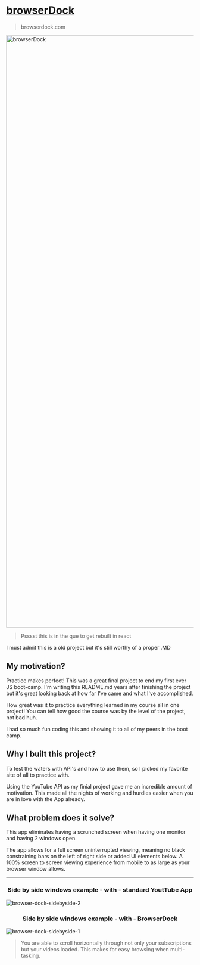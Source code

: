 # [browserDock](https://garnettr.github.io/YouTube-API_browserDock/) 
> browserdock.com

<img width="1590" alt="browserDock" src="https://user-images.githubusercontent.com/28959285/127800233-4cd6c191-9003-44a4-b6f5-0477cd0bd837.png">


> Psssst this is in the que to get rebuilt in react 


I must admit this is a old project but it's still worthy of a proper .MD


## My motivation?

Practice makes perfect! 
This was a great final project to end my first ever JS boot-camp.
I'm writing this README.md years after finishing the project but it's great looking back at
how far I've came and what I've accomplished. 


How great was it to practice everything learned in my course all in one project! 
You can tell how good the course was by the level of the project, not bad huh.
 

I had so much fun coding this and showing it to all of my peers in the boot camp.


## Why I built this project?
To test the waters with API's and how to use them, so I picked my favorite site of all to practice with.

Using the YouTube API as my finial project gave me an incredible amount of motivation.
This made all the nights of working and hurdles easier when you are in love with the App already.



## What problem does it solve?

This app eliminates having a scrunched screen when having one monitor and having 2 windows open.

The app allows for a full screen uninterrupted viewing, meaning no black constraining bars on the left of right side or added UI elements below. A 100% screen to screen viewing experience from mobile to as large as your browser window allows. 

---

<h3 align="center">Side by side windows example - with - standard YoutTube App</h4>

![browser-dock-sidebyside-2](https://user-images.githubusercontent.com/28959285/128177159-13acdc15-b90b-46e5-b748-f99f67a15b3c.png)



<h3 align="center">Side by side windows example - with - BrowserDock</h4>

![browser-dock-sidebyside-1](https://user-images.githubusercontent.com/28959285/128177176-99ac3ae4-32a4-418d-9b3d-ce6d53468d97.png)

> You are able to scroll horizontally through not only your subscriptions but your videos loaded. 
This makes for easy browsing when multi-tasking. 



